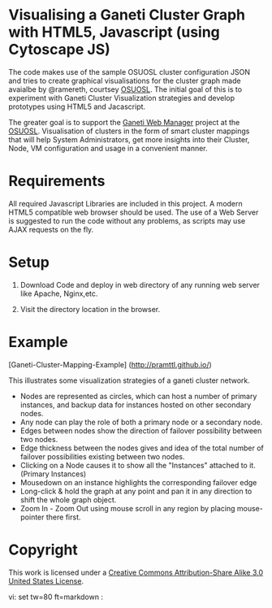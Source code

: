 # Visualising a Ganeti Cluster Graph with HTML5, Javascript (using Cytoscape JS)

The code makes use of the sample OSUOSL cluster configuration JSON and tries to 
create graphical visualisations for the cluster graph  made avaialbe by @ramereth, 
courtsey [OSUOSL](http://github.com/osuosl).
The initial goal of this is to experiment with Ganeti Cluster Visualization 
strategies and develop prototypes using HTML5 and Jacascript. 

The greater goal is to support the [Ganeti Web Manager](https://github.com/osuosl/ganeti_webmgr) 
project at the [OSUOSL](http://osuosl.org). Visualisation of clusters in the 
form of smart cluster mappings that will help System Administrators,
get more insights into their Cluster, Node, VM configuration
 and usage in a convenient manner.

# Requirements

All required Javascript Libraries are included in this project. A modern HTML5 
compatible web browser should be used.
The use of a Web Server is suggested to run the code without any problems, 
as scripts may use AJAX requests on the fly.

# Setup

1. Download Code and deploy in web directory of any running web server 
like Apache, Nginx,etc.

2. Visit the directory location in the browser.

# Example

[Ganeti-Cluster-Mapping-Example] (http://pramttl.github.io/)

This illustrates some visualization strategies of a ganeti cluster network.

* Nodes are represented as circles, which can host a number of primary instances, 
  and backup data for instances hosted on other secondary nodes.
* Any node can play the role of both a primary node or a secondary node.
* Edges between nodes show the direction of failover possibility between two nodes.
* Edge thickness between the nodes gives and idea of the total number of failover
  possibilities existing between two nodes.
* Clicking on a Node causes it to show all the "Instances" attached to it. (Primary Instances)
* Mousedown on an instance highlights the corresponding failover edge
* Long-click & hold the graph at any point and pan it in any direction to shift the whole graph object.
* Zoom In - Zoom Out using mouse scroll in any region by placing mouse-pointer there first.


# Copyright

This work is licensed under a [Creative Commons Attribution-Share Alike 3.0
United States License](http://creativecommons.org/licenses/by-sa/3.0/us/).

vi: set tw=80 ft=markdown :
